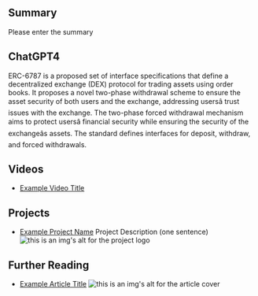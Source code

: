 ## Summary

Please enter the summary

## ChatGPT4

ERC-6787 is a proposed set of interface specifications that define a decentralized exchange (DEX) protocol for trading assets using order books. It proposes a novel two-phase withdrawal scheme to ensure the asset security of both users and the exchange, addressing usersâ trust issues with the exchange. The two-phase forced withdrawal mechanism aims to protect usersâ financial security while ensuring the security of the exchangeâs assets. The standard defines interfaces for deposit, withdraw, and forced withdrawals.

## Videos

- [Example Video Title](https://www.youtube.com/watch?v=TDGq4aeevgY)

## Projects

- [Example Project Name](https://xxxx.xxx/xxxxx) Project Description (one sentence) ![this is an img's alt for the project logo](https://xxxx.xxx/project-logo.xxx)

## Further Reading

- [Example Article Title](https://xxxx.xxx/xxxxx) ![this is an img's alt for the article cover](https://xxxx.xxx/article-cover.xxx)
